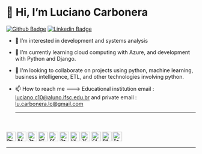    # 👋 Hi, I’m Luciano Carbonera 
   
   [![Github Badge](https://img.shields.io/badge/-Github-000?style=flat-square&logo=Github&logoColor=white&link=https://github.com/LucianoCarbonera)](https://github.com/LucianoCarbonera) 
   [![Linkedin Badge](https://img.shields.io/badge/-LinkedIn-blue?style=flat-square&logo=Linkedin&logoColor=white&link=https://www.linkedin.com/in/luciano-carbonera-9bb6b7181/)](https://www.linkedin.com/in/luciano-carbonera-9bb6b7181/)
   
- 👀 I’m interested in development and systems analysis
- 🌱 I’m currently learning cloud computing with Azure, and development with Python and Django.
- 💞️ I'm looking to collaborate on projects using python, machine learning, business intelligence, ETL, and other technologies involving python.
- 📫 How to reach me ---> Educational institution email : luciano.c10@aluno.ifsc.edu.br and private email : lu.carbonera.lc@gmail.com

  <hr>
<h4 🔥 Algumas das minhas habilidades e tecnologias ja vistas 🔥</h4>
<br>
<p align="center">

  <code><img title="Python" height="25" src="https://raw.githubusercontent.com/zumrudu-anka/zumrudu-anka/master/images/python-original.svg"></code>
  <code><img title="Django" height="25" src="https://raw.githubusercontent.com/zumrudu-anka/zumrudu-anka/master/images/django.png"></code>
  <code><img title="Javascript" height="25" src="https://raw.githubusercontent.com/zumrudu-anka/zumrudu-anka/master/images/javascript.svg"></code>
  <code><img title="HTML5" height="25" src="https://raw.githubusercontent.com/zumrudu-anka/zumrudu-anka/master/images/html5.svg"></code>
  <code><img title="CSS" height="25" src="https://raw.githubusercontent.com/zumrudu-anka/zumrudu-anka/master/images/css.svg"></code>
  <code><img title="PostgreSQL" height="25" src="https://raw.githubusercontent.com/zumrudu-anka/zumrudu-anka/master/images/postgresql.svg"></code>
  <code><img title="Visual Studio Code" height="25" src="https://raw.githubusercontent.com/zumrudu-anka/zumrudu-anka/master/images/vscode.png"></code>
  <code><img title="JSON" height="25" src="https://raw.githubusercontent.com/zumrudu-anka/zumrudu-anka/master/images/json.svg"></code>
  <code><img title="GitHub" height="25" src="https://raw.githubusercontent.com/zumrudu-anka/zumrudu-anka/master/images/github.svg"></code>
  <code><img title="PHP" height="25" src="https://raw.githubusercontent.com/zumrudu-anka/zumrudu-anka/master/images/php.svg"></code>
  <code><img title="Ionic" height="25" src="https://ionicframework.com/img/meta/logo.png"></code>
  
</p>
<hr>

